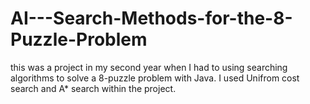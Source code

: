 # AI---Search-Methods-for-the-8-Puzzle-Problem
this was a project in my second year when I had to using searching algorithms to solve a 8-puzzle problem with Java. I used Unifrom cost search and A* search within the project.
